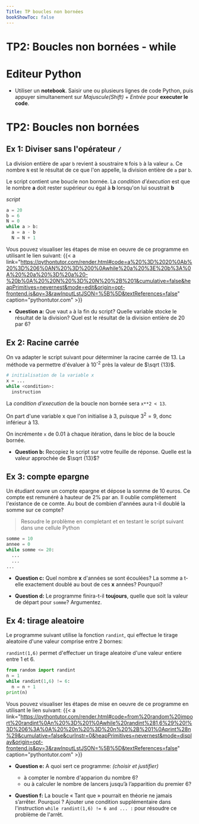 ```yaml
---
Title: TP boucles non bornées
bookShowToc: false
---
```


  
  <!--<link rel="stylesheet" href="https://pyscript.net/alpha/pyscript.css" />
 -->
   <style>
    .editor-box{
      width: 60%;
      display: block;
      border: none;
      margin-right: 10px;
      box-shadow: 0px 2px 5px 0px rgb(77, 77, 77, 0.46);
    }
    #output > div {
    font-family: 'monospace';
    background-color: #e5e5e5;
    border: 1px solid lightgray;
    /*border-top: 0;*/
    font-size: 0.875rem;
    padding: 0.5rem;
  
  }

  #output > div:first-child {
    border-top: 1px solid lightgray;
    display: block;
  }

  #output > div:nth-child(even) {
    border: 0;
  } 
</style>

  <script defer src="https://pyscript.net/alpha/pyscript.js"></script>

# TP2: Boucles non bornées - while
# Editeur Python
* Utiliser un **notebook**. Saisir une ou plusieurs lignes de code Python, puis appuyer simultanement sur *Majuscule(Shift)* + *Entrée* pour **executer le code**.

<div>
<py-repl id="my-repl" auto-generate="true"></py-repl>
</div>


# TP2: Boucles non bornées
## Ex 1: Diviser sans l'opérateur `/`
La division entière de `a`par `b` revient à soustraire `N` fois `b` à la valeur `a`. Ce nombre `N` est le résultat de ce que l'on appelle, la division entière de `a` par `b`.

Le script contient une boucle non bornée. La *condition d'éxecution* est que le nombre **a** doit rester supérieur ou égal à **b** lorsqu'on lui soustrait **b**

*script*

```python
a = 20
b = 6
N = 0
while a > b:
  a = a - b
  N = N + 1
```

Vous pouvez visualiser les étapes de mise en oeuvre de ce programme en utilisant le lien suivant: {{< a link="https://pythontutor.com/render.html#code=a%20%3D%2020%0Ab%20%3D%206%0AN%20%3D%200%0Awhile%20a%20%3E%20b%3A%0A%20%20a%20%3D%20a%20-%20b%0A%20%20N%20%3D%20N%20%2B%201&cumulative=false&heapPrimitives=nevernest&mode=edit&origin=opt-frontend.js&py=3&rawInputLstJSON=%5B%5D&textReferences=false" caption="pythontutor.com" >}}




* **Question a:** Que vaut `a` à la fin du script? Quelle variable stocke le résultat de la division? Quel est le résultat de la division entière de 20 par 6?

## Ex 2: Racine carrée
On va adapter le script suivant pour déterminer la racine carrée de 13. La méthode va permettre d'évaluer à 10<sup>-2</sup> près la valeur de $\sqrt {13}$.

```python
# initialisation de la variable x
x = ...
while <condition>:
  instruction
```


La *condition d'execution* de la boucle non bornée sera `x**2 < 13`.

On part d'une variable x que l'on initialise à 3, puisque $3^2 = 9$, donc inférieur à 13.

On incrémente `x` de 0.01 à chaque itération, dans le bloc de la boucle bornée.

* **Question b:** Recopiez le script sur votre feuille de réponse. Quelle est la valeur approchée de $\sqrt {13}$?

## Ex 3: compte epargne
Un étudiant ouvre un compte epargne et dépose la somme de 10 euros. Ce compte est remunéré à hauteur de 2% par an. Il oublie complètement l'existance de ce comte. Au bout de combien d'années aura t-il doublé la somme sur ce compte?

> Resoudre le problème en completant et en testant le script suivant dans une cellule Python

```python
somme = 10
annee = 0
while somme <= 20:
  ...
  ...
...
``` 

* **Question c:** Quel nombre **x** d'années se sont écoulées? La somme a t-elle exactement doublé au bout de ces **x** années? Pourquoi?

* **Question d:** Le programme finira-t-il **toujours**, quelle que soit la valeur de départ pour `somme`? Argumentez.

## Ex 4: tirage aleatoire
Le programme suivant utilise la fonction `randint`, qui effectue le tirage aleatoire d'une valeur comprise entre 2 bornes:

`randint(1,6)` permet d'effectuer un tirage aleatoire d'une valeur entiere entre 1 et 6.

```python
from random import randint
n = 1
while randint(1,6) != 6:
  n = n + 1
print(n)
```

Vous pouvez visualiser les étapes de mise en oeuvre de ce programme en utilisant le lien suivant: {{< a link="https://pythontutor.com/render.html#code=from%20random%20import%20randint%0An%20%3D%201%0Awhile%20randint%281,6%29%20!%3D%206%3A%0A%20%20n%20%3D%20n%20%2B%201%0Aprint%28n%29&cumulative=false&curInstr=0&heapPrimitives=nevernest&mode=display&origin=opt-frontend.js&py=3&rawInputLstJSON=%5B%5D&textReferences=false" caption="pythontutor.com" >}}



* **Question e:** A quoi sert ce programme: *(choisir et justifier)*
  * à compter le nombre d'apparion du nombre 6?
  * ou à calculer le nombre de lancers jusqu’à l’apparition du premier 6?

* **Question f:** La boucle « Tant que » pourrait en théorie ne jamais s’arrêter. Pourquoi ? Ajouter une condition supplémentaire dans l'instruction `while randint(1,6) != 6 and ... :` pour résoudre ce problème de l'arrêt.
